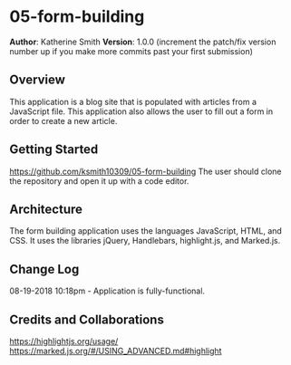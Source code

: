  # 05-form-building

**Author**: Katherine Smith
**Version**: 1.0.0 (increment the patch/fix version number up if you make more commits past your first submission)

## Overview
This application is a blog site that is populated with articles from a JavaScript file. This application also allows the user to fill out a form in order to create a new article.

## Getting Started
https://github.com/ksmith10309/05-form-building
The user should clone the repository and open it up with a code editor.

## Architecture
The form building application uses the languages JavaScript, HTML, and CSS. It uses the libraries jQuery, Handlebars, highlight.js, and Marked.js.

## Change Log
08-19-2018 10:18pm - Application is fully-functional.

## Credits and Collaborations
https://highlightjs.org/usage/
https://marked.js.org/#/USING_ADVANCED.md#highlight
